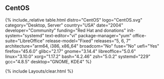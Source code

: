 ## CentOS

{% include_relative table.html distro="CentOS" logo="CentOS.svg" category="Desktop, Server" country="USA" date="2004" developer="Community" funding="Red Hat and donations" init-system="systemd" text-editor="vi" package-manager="yum" office-suite="LibreOffice" release-model="Fixed" releases="5, 6, 7" architecture="arm64, i386, x86_64" broadcom="No" fuse="No" uefi="Yes" firefox="45.6.0" glibc="2.17" gnome="3.14.4" libreoffice="5.0.6" linux="3.10.0" xorg="1.17.2" bash="4.2.46" zsh="5.0.2" systemd="229" gcc="4.8.5" desktop="GNOME, KDE4" %}

{% include Layouts/clear.html %}
